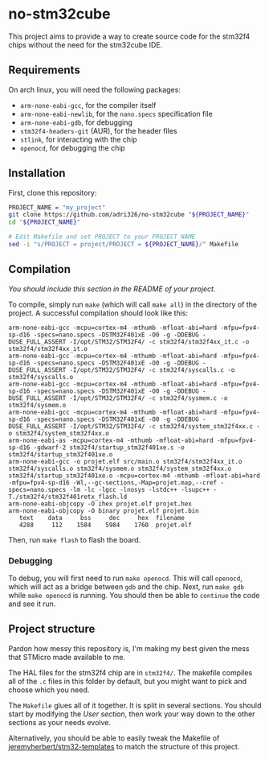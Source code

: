 # no-stm32cube

This project aims to provide a way to create source code for the stm32f4 chips without the need for the stm32cube IDE.

## Requirements

On arch linux, you will need the following packages:

- `arm-none-eabi-gcc`, for the compiler itself
- `arm-none-eabi-newlib`, for the `nano.specs` specification file
- `arm-none-eabi-gdb`, for debugging
- `stm32f4-headers-git` (AUR), for the header files
- `stlink`, for interacting with the chip
- `openocd`, for debugging the chip

## Installation

First, clone this repository:

```sh
PROJECT_NAME = "my_project"
git clone https://github.com/adri326/no-stm32cube "${PROJECT_NAME}"
cd "${PROJECT_NAME}"

# Edit Makefile and set PROJECT to your PROJECT_NAME
sed -i "s/PROJECT = project/PROJECT = ${PROJECT_NAME}/" Makefile
```

## Compilation

*You should include this section in the README of your project.*

To compile, simply run `make` (which will call `make all`) in the directory of the project.
A successful compilation should look like this:

```
arm-none-eabi-gcc -mcpu=cortex-m4 -mthumb -mfloat-abi=hard -mfpu=fpv4-sp-d16 -specs=nano.specs -DSTM32F401xE -O0 -g -DDEBUG -DUSE_FULL_ASSERT -I/opt/STM32/STM32F4/ -c stm32f4/stm32f4xx_it.c -o stm32f4/stm32f4xx_it.o
arm-none-eabi-gcc -mcpu=cortex-m4 -mthumb -mfloat-abi=hard -mfpu=fpv4-sp-d16 -specs=nano.specs -DSTM32F401xE -O0 -g -DDEBUG -DUSE_FULL_ASSERT -I/opt/STM32/STM32F4/ -c stm32f4/syscalls.c -o stm32f4/syscalls.o
arm-none-eabi-gcc -mcpu=cortex-m4 -mthumb -mfloat-abi=hard -mfpu=fpv4-sp-d16 -specs=nano.specs -DSTM32F401xE -O0 -g -DDEBUG -DUSE_FULL_ASSERT -I/opt/STM32/STM32F4/ -c stm32f4/sysmem.c -o stm32f4/sysmem.o
arm-none-eabi-gcc -mcpu=cortex-m4 -mthumb -mfloat-abi=hard -mfpu=fpv4-sp-d16 -specs=nano.specs -DSTM32F401xE -O0 -g -DDEBUG -DUSE_FULL_ASSERT -I/opt/STM32/STM32F4/ -c stm32f4/system_stm32f4xx.c -o stm32f4/system_stm32f4xx.o
arm-none-eabi-as -mcpu=cortex-m4 -mthumb -mfloat-abi=hard -mfpu=fpv4-sp-d16 -gdwarf-2 stm32f4/startup_stm32f401xe.s -o stm32f4/startup_stm32f401xe.o
arm-none-eabi-gcc -o projet.elf src/main.o stm32f4/stm32f4xx_it.o stm32f4/syscalls.o stm32f4/sysmem.o stm32f4/system_stm32f4xx.o stm32f4/startup_stm32f401xe.o -mcpu=cortex-m4 -mthumb -mfloat-abi=hard -mfpu=fpv4-sp-d16 -Wl,--gc-sections,-Map=projet.map,--cref -specs=nano.specs -lm -lc -lgcc -lnosys -lstdc++ -lsupc++ -T./stm32f4/stm32f401retx_flash.ld
arm-none-eabi-objcopy -O ihex projet.elf projet.hex
arm-none-eabi-objcopy -O binary projet.elf projet.bin
   text    data     bss     dec     hex  filename
   4288     112    1584    5984    1760  projet.elf
```

Then, run `make flash` to flash the board.

### Debugging

To debug, you will first need to run `make openocd`. This will call `openocd`, which will act as a bridge between `gdb` and the chip.
Next, run `make gdb` while `make openocd` is running. You should then be able to `continue` the code and see it run.

## Project structure

Pardon how messy this repository is, I'm making my best given the mess that STMicro made available to me.

The HAL files for the stm32f4 chip are in `stm32f4/`.
The makefile compiles all of the `.c` files in this folder by default, but you might want to pick and choose which you need.

The `Makefile` glues all of it together. It is split in several sections.
You should start by modifying the *User section*, then work your way down to the other sections as your needs evolve.

Alternatively, you should be able to easily tweak the Makefile of [jeremyherbert/stm32-templates](https://github.com/jeremyherbert/stm32-templates/tree/master/stm32f4-discovery) to match the structure of this project.
